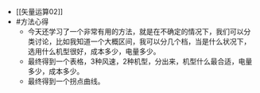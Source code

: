 - [[矢量运算02]]
- #方法心得
	- 今天还学习了一个非常有用的方法，就是在不确定的情况下，我们可以分类讨论，比如我知道一个大概区间，我可以分几个档，当是什么状况下，选用什么机型很好，成本多少，电量多少。
	- 最终得到一个表格，3种风速，2种机型，分出来，机型什么最合适，电量多少，成本多少。
	- 最终得到一个拐点曲线。